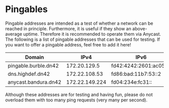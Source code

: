 # Pingables

Pingable addresses are intended as a test of whether a network can be reached in principle. Furthermore, it is useful if they show an above-average uptime. Therefore it is recommended to operate them via Anycast.
The following is a list of pingable addresses that can be used for testing. If you want to offer a pingable address, feel free to add it here!

| Domain | IPv4 | IPv6 |
| --- | --- | --- |
| pingable.burble.dn42 | 172.20.129.5 | fd42:4242:2601:ac05::1 |
| dns.highdef.dn42 | 172.22.108.53 | fd86:bad:11b7:53::2 |
| anycast.bandura.dn42 | 172.22.149.224 | fd04:234e:fc31:: |

Although these addresses are for testing and having fun, please do not overload them with too many ping requests (very many per second).
